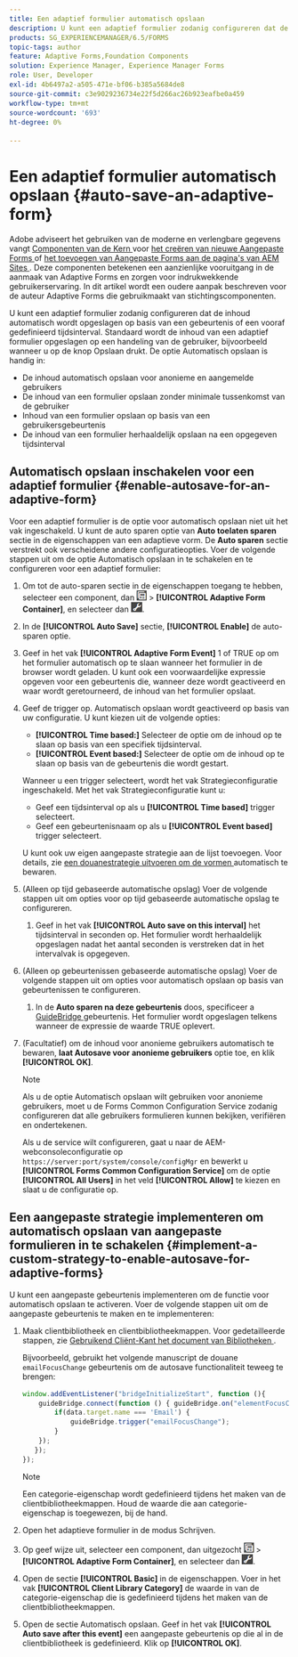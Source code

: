 ```yaml
---
title: Een adaptief formulier automatisch opslaan
description: U kunt een adaptief formulier zodanig configureren dat de inhoud automatisch wordt opgeslagen op basis van een gebeurtenis of een vooraf gedefinieerd tijdsinterval
products: SG_EXPERIENCEMANAGER/6.5/FORMS
topic-tags: author
feature: Adaptive Forms,Foundation Components
solution: Experience Manager, Experience Manager Forms
role: User, Developer
exl-id: 4b6497a2-a505-471e-bf06-b385a5684de8
source-git-commit: c3e9029236734e22f5d266ac26b923eafbe0a459
workflow-type: tm+mt
source-wordcount: '693'
ht-degree: 0%

---
```


# Een adaptief formulier automatisch opslaan {#auto-save-an-adaptive-form}

<span class="preview"> Adobe adviseert het gebruiken van de moderne en verlengbare gegevens vangt [ Componenten van de Kern ](https://experienceleague.adobe.com/docs/experience-manager-core-components/using/adaptive-forms/introduction.html?lang=nl-NL) voor [ het creëren van nieuwe Aangepaste Forms ](/help/forms/using/create-an-adaptive-form-core-components.md) of [ het toevoegen van Aangepaste Forms aan de pagina&#39;s van AEM Sites ](/help/forms/using/create-or-add-an-adaptive-form-to-aem-sites-page.md). Deze componenten betekenen een aanzienlijke vooruitgang in de aanmaak van Adaptive Forms en zorgen voor indrukwekkende gebruikerservaring. In dit artikel wordt een oudere aanpak beschreven voor de auteur Adaptive Forms die gebruikmaakt van stichtingscomponenten. </span>

U kunt een adaptief formulier zodanig configureren dat de inhoud automatisch wordt opgeslagen op basis van een gebeurtenis of een vooraf gedefinieerd tijdsinterval. Standaard wordt de inhoud van een adaptief formulier opgeslagen op een handeling van de gebruiker, bijvoorbeeld wanneer u op de knop Opslaan drukt. De optie Automatisch opslaan is handig in:

* De inhoud automatisch opslaan voor anonieme en aangemelde gebruikers
* De inhoud van een formulier opslaan zonder minimale tussenkomst van de gebruiker
* Inhoud van een formulier opslaan op basis van een gebruikersgebeurtenis
* De inhoud van een formulier herhaaldelijk opslaan na een opgegeven tijdsinterval

## Automatisch opslaan inschakelen voor een adaptief formulier {#enable-autosave-for-an-adaptive-form}

Voor een adaptief formulier is de optie voor automatisch opslaan niet uit het vak ingeschakeld. U kunt de auto sparen optie van **Auto toelaten sparen** sectie in de eigenschappen van een adaptieve vorm. De **Auto sparen** sectie verstrekt ook verscheidene andere configuratieopties. Voer de volgende stappen uit om de optie Automatisch opslaan in te schakelen en te configureren voor een adaptief formulier:

1. Om tot de auto-sparen sectie in de eigenschappen toegang te hebben, selecteer een component, dan ![ gebied-niveau ](assets/field-level.png) > **[!UICONTROL Adaptive Form Container]**, en selecteer dan ![ cmp ](assets/cmppr.png).
1. In de **[!UICONTROL Auto Save]** sectie, **[!UICONTROL Enable]** de auto-sparen optie.
1. Geef in het vak **[!UICONTROL Adaptive Form Event]** 1 of TRUE op om het formulier automatisch op te slaan wanneer het formulier in de browser wordt geladen. U kunt ook een voorwaardelijke expressie opgeven voor een gebeurtenis die, wanneer deze wordt geactiveerd en waar wordt geretourneerd, de inhoud van het formulier opslaat.
1. Geef de trigger op. Automatisch opslaan wordt geactiveerd op basis van uw configuratie. U kunt kiezen uit de volgende opties:

   * **[!UICONTROL Time based:]** Selecteer de optie om de inhoud op te slaan op basis van een specifiek tijdsinterval.
   * **[!UICONTROL Event based:]** Selecteer de optie om de inhoud op te slaan op basis van de gebeurtenis die wordt gestart.

   Wanneer u een trigger selecteert, wordt het vak Strategieconfiguratie ingeschakeld. Met het vak Strategieconfiguratie kunt u:

   * Geef een tijdsinterval op als u **[!UICONTROL Time based]** trigger selecteert.
   * Geef een gebeurtenisnaam op als u **[!UICONTROL Event based]** trigger selecteert.

   U kunt ook uw eigen aangepaste strategie aan de lijst toevoegen. Voor details, zie [ een douanestrategie uitvoeren om de vormen ](/help/forms/using/auto-save-an-adaptive-form.md#p-implement-a-custom-strategy-to-enable-autosave-for-adaptive-forms-p) automatisch te bewaren.

1. (Alleen op tijd gebaseerde automatische opslag) Voer de volgende stappen uit om opties voor op tijd gebaseerde automatische opslag te configureren.

   1. Geef in het vak **[!UICONTROL Auto save on this interval]** het tijdsinterval in seconden op. Het formulier wordt herhaaldelijk opgeslagen nadat het aantal seconden is verstreken dat in het intervalvak is opgegeven.

1. (Alleen op gebeurtenissen gebaseerde automatische opslag) Voer de volgende stappen uit om opties voor automatisch opslaan op basis van gebeurtenissen te configureren.

   1. In de **Auto sparen na deze gebeurtenis** doos, specificeer a [ GuideBridge ](https://helpx.adobe.com/nl/aem-forms/6/javascript-api/GuideBridge.html) gebeurtenis. Het formulier wordt opgeslagen telkens wanneer de expressie de waarde TRUE oplevert.

1. (Facultatief) om de inhoud voor anonieme gebruikers automatisch te bewaren, **laat Autosave voor anonieme gebruikers** optie toe, en klik **[!UICONTROL OK]**.

   >[!NOTE]
   >
   >Als u de optie Automatisch opslaan wilt gebruiken voor anonieme gebruikers, moet u de Forms Common Configuration Service zodanig configureren dat alle gebruikers formulieren kunnen bekijken, verifiëren en ondertekenen.
   >
   >Als u de service wilt configureren, gaat u naar de AEM-webconsoleconfiguratie op `https://server:port/system/console/configMgr` en bewerkt u **[!UICONTROL Forms Common Configuration Service]** om de optie **[!UICONTROL All Users]** in het veld **[!UICONTROL Allow]** te kiezen en slaat u de configuratie op.

## Een aangepaste strategie implementeren om automatisch opslaan van aangepaste formulieren in te schakelen {#implement-a-custom-strategy-to-enable-autosave-for-adaptive-forms}

U kunt een aangepaste gebeurtenis implementeren om de functie voor automatisch opslaan te activeren. Voer de volgende stappen uit om de aangepaste gebeurtenis te maken en te implementeren:

1. Maak clientbibliotheek en clientbibliotheekmappen. Voor gedetailleerde stappen, zie [ Gebruikend Cliënt-Kant het document van Bibliotheken ](/help/sites-developing/clientlibs.md).

   Bijvoorbeeld, gebruikt het volgende manuscript de douane `emailFocusChange` gebeurtenis om de autosave functionaliteit teweeg te brengen:

   ```javascript
   window.addEventListener("bridgeInitializeStart", function (){
       guideBridge.connect(function () { guideBridge.on("elementFocusChanged", function (event,data) {
           if(data.target.name === 'Email') {
               guideBridge.trigger("emailFocusChange");
           }
       });
      });
   });
   ```

   >[!NOTE]
   >
   >Een categorie-eigenschap wordt gedefinieerd tijdens het maken van de clientbibliotheekmappen. Houd de waarde die aan categorie-eigenschap is toegewezen, bij de hand.

1. Open het adaptieve formulier in de modus Schrijven.

1. Op geef wijze uit, selecteer een component, dan uitgezocht ![ gebied-niveau ](assets/field-level.png) > **[!UICONTROL Adaptive Form Container]**, en selecteer dan ![ cmp ](assets/cmppr.png).
1. Open de sectie **[!UICONTROL Basic]** in de eigenschappen. Voer in het vak **[!UICONTROL Client Library Category]** de waarde in van de categorie-eigenschap die is gedefinieerd tijdens het maken van de clientbibliotheekmappen.
1. Open de sectie Automatisch opslaan. Geef in het vak **[!UICONTROL Auto save after this event]** een aangepaste gebeurtenis op die al in de clientbibliotheek is gedefinieerd. Klik op **[!UICONTROL OK]**.
